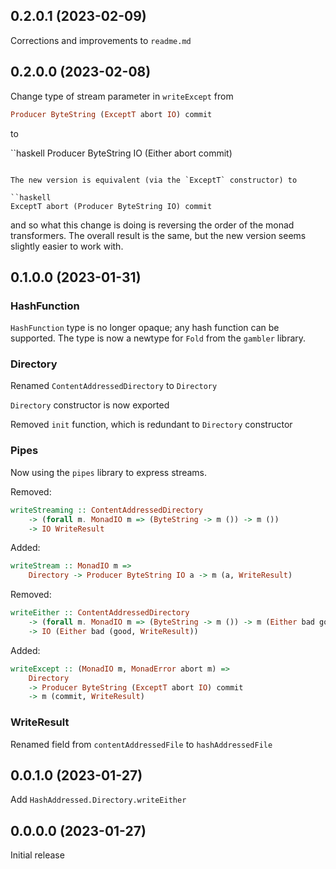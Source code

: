 0.2.0.1 (2023-02-09)
----------------------------------------------------------------

Corrections and improvements to `readme.md`


0.2.0.0 (2023-02-08)
----------------------------------------------------------------

Change type of stream parameter in `writeExcept` from

```haskell
Producer ByteString (ExceptT abort IO) commit
```

to

``haskell
Producer ByteString IO (Either abort commit)
```

The new version is equivalent (via the `ExceptT` constructor) to

``haskell
ExceptT abort (Producer ByteString IO) commit
```

and so what this change is doing is reversing the order of the
monad transformers. The overall result is the same, but the new
version seems slightly easier to work with.


0.1.0.0 (2023-01-31)
----------------------------------------------------------------

### HashFunction

`HashFunction` type is no longer opaque; any hash function can be supported.
The type is now a newtype for `Fold` from the `gambler` library.

### Directory

Renamed `ContentAddressedDirectory` to `Directory`

`Directory` constructor is now exported

Removed `init` function, which is redundant to `Directory` constructor

### Pipes

Now using the `pipes` library to express streams.

Removed:

```haskell
writeStreaming :: ContentAddressedDirectory
    -> (forall m. MonadIO m => (ByteString -> m ()) -> m ())
    -> IO WriteResult
```

Added:

```haskell
writeStream :: MonadIO m =>
    Directory -> Producer ByteString IO a -> m (a, WriteResult)
```

Removed:

```haskell
writeEither :: ContentAddressedDirectory
    -> (forall m. MonadIO m => (ByteString -> m ()) -> m (Either bad good))
    -> IO (Either bad (good, WriteResult))
```

Added:

```haskell
writeExcept :: (MonadIO m, MonadError abort m) =>
    Directory
    -> Producer ByteString (ExceptT abort IO) commit
    -> m (commit, WriteResult)
```

### WriteResult

Renamed field from `contentAddressedFile` to `hashAddressedFile`


0.0.1.0 (2023-01-27)
----------------------------------------------------------------

Add `HashAddressed.Directory.writeEither`


0.0.0.0 (2023-01-27)
----------------------------------------------------------------

Initial release
